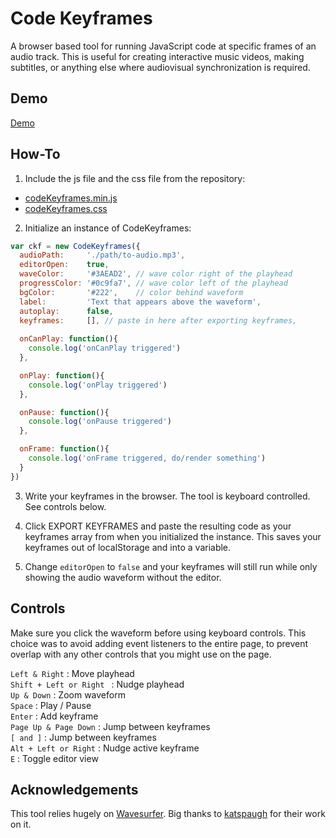 # Code Keyframes

A browser based tool for running JavaScript code at specific frames of an audio track. This is useful for creating interactive music videos, making subtitles, or anything else where audiovisual synchronization is required.

## Demo

[Demo](https://gridwalk.github.io/codekeyframes/example/)

## How-To

1. Include the js file and the css file from the repository:
- [codeKeyframes.min.js](https://github.com/gridwalk/codekeyframes/releases/latest)
- [codeKeyframes.css](https://github.com/gridwalk/codekeyframes/releases/latest)

2. Initialize an instance of CodeKeyframes:

```javascript
var ckf = new CodeKeyframes({
  audioPath:     './path/to-audio.mp3',
  editorOpen:    true,
  waveColor:     '#3AEAD2', // wave color right of the playhead
  progressColor: '#0c9fa7', // wave color left of the playhead
  bgColor:       '#222',    // color behind waveform
  label:         'Text that appears above the waveform',
  autoplay:      false,
  keyframes:     [], // paste in here after exporting keyframes,
  
  onCanPlay: function(){
  	console.log('onCanPlay triggered')
  },

  onPlay: function(){
  	console.log('onPlay triggered')
  },

  onPause: function(){
  	console.log('onPause triggered')
  },

  onFrame: function(){
  	console.log('onFrame triggered, do/render something')
  }
})
```

3. Write your keyframes in the browser. The tool is keyboard controlled. See controls below.

4. Click EXPORT KEYFRAMES and paste the resulting code as your keyframes array from when you initialized the instance. This saves your keyframes out of localStorage and into a variable.

5. Change `editorOpen` to `false` and your keyframes will still run while only showing the audio waveform without the editor.

## Controls

Make sure you click the waveform before using keyboard controls. This choice was to avoid adding event listeners to the entire page, to prevent overlap with any other controls that you might use on the page.

`Left & Right` : Move playhead<br>
`Shift + Left or Right ` : Nudge playhead<br>
`Up & Down` : Zoom waveform<br>
`Space` : Play / Pause<br>
`Enter` : Add keyframe<br>
`Page Up & Page Down` : Jump between keyframes<br>
`[ and ]` : Jump between keyframes<br>
`Alt + Left or Right` : Nudge active keyframe<br>
`E` : Toggle editor view

## Acknowledgements

This tool relies hugely on [Wavesurfer](https://wavesurfer-js.org/). Big thanks to [katspaugh](https://github.com/katspaugh/wavesurfer.js) for their work on it.
